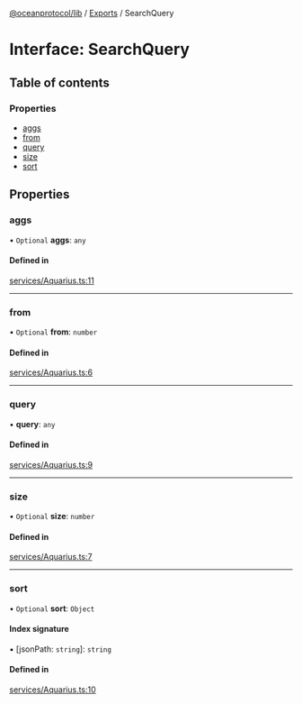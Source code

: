 [@oceanprotocol/lib](../README.md) / [Exports](../modules.md) / SearchQuery

# Interface: SearchQuery

## Table of contents

### Properties

- [aggs](SearchQuery.md#aggs)
- [from](SearchQuery.md#from)
- [query](SearchQuery.md#query)
- [size](SearchQuery.md#size)
- [sort](SearchQuery.md#sort)

## Properties

### aggs

• `Optional` **aggs**: `any`

#### Defined in

[services/Aquarius.ts:11](https://github.com/oceanprotocol/ocean.js/blob/fbcd13ac/src/services/Aquarius.ts#L11)

___

### from

• `Optional` **from**: `number`

#### Defined in

[services/Aquarius.ts:6](https://github.com/oceanprotocol/ocean.js/blob/fbcd13ac/src/services/Aquarius.ts#L6)

___

### query

• **query**: `any`

#### Defined in

[services/Aquarius.ts:9](https://github.com/oceanprotocol/ocean.js/blob/fbcd13ac/src/services/Aquarius.ts#L9)

___

### size

• `Optional` **size**: `number`

#### Defined in

[services/Aquarius.ts:7](https://github.com/oceanprotocol/ocean.js/blob/fbcd13ac/src/services/Aquarius.ts#L7)

___

### sort

• `Optional` **sort**: `Object`

#### Index signature

▪ [jsonPath: `string`]: `string`

#### Defined in

[services/Aquarius.ts:10](https://github.com/oceanprotocol/ocean.js/blob/fbcd13ac/src/services/Aquarius.ts#L10)
